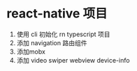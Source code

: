 # react-native 项目

1. 使用 cli 初始化 rn typescript 项目
2. 添加 navigation 路由组件
3. 添加mobx
4. 添加 video swiper webview  device-info